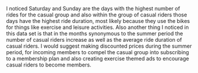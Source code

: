 I noticed Saturday and Sunday are the days with the highest number of rides for the casual group and also within the group of casual riders those days have the highest ride duration, 
most likely because they use the bikes for things like exercise and leisure activities.
Also another thing I noticed in this data set is that in the months synonymous to the summer period the number of casual riders increase as well as the average ride duration of casual riders. 
I would suggest making discounted prices during the summer period,
for incoming members to compel the casual group into subscribing to a membership plan and also creating exercise themed ads to encourage casual riders to become members.
